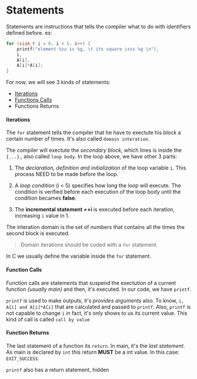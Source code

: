 # Statements

Statements are instructions that tells the compiler what to do with identifiers defined before.
ex:

```c
for (size_t i = 0, i < 5, i++) {
    printf("element %zu is %g, \t its square isss %g \n"),
    i,
    A[i],
    A[i]*A[i];
}
```
For now, we will see 3 kinds of statements:
- [Iterations]()
- [Functions Calls]()
- Functions Returns 

#### Iterations
The `for` statement tells the compiler that he have to exectute his block a certain number of times. It's also called `domain interation`.

The compiler will exectute the *secondary block*, which lines is inside the `{...}`., also called `loop body`. In the loop above, we have other 3 parts:
1. The *declaration, definition and initialization* of the loop variable `i`. This process NEED to be made before the loop.

2. A *loop condition*  (i < 5) specifies how long the loop will execute. The condition is verified before each execution of the loop body until the condition becames **false**.

3. The **incremental statement ++i** is executed before each iteration, increasing `i` value in 1.

The interation domain is the set of numbers that contains all the times the second block is executed.
> Domain iterations should be coded with a `for` statement.

In C we usually define the variable inside the `for` statement.

#### Function Calls

Function calls are statements that suspend the exectution of a current function *(usually main)* and then, it's executed.
In our code, we have `printf`.

`printf` is used to make outputs, it's *provides arguments* also. To know, `i, A[i] and A[i]*A[i]` that are calculated and passed to `printf`. Also, `printf` is not capable to change `i` in fact, it's only shows to us its current value. This kind of call is called `call by value`

#### Function Returns

The last statement of a function its `return`. In main, it's the *last statement*. As main is declared by `int` this return **MUST** be a int value. In this case: `EXIT_SUCCESS`.

`printf` also has a return statement, hidden

